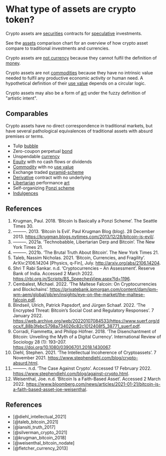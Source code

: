 # What type of assets are crypto token?
Crypto assets are [securities](../concepts/security.md) contracts for [speculative](../concepts/speculation.md) investments.

See the [assets](../concepts/assets.md) comparison chart for an overview of how crypto asset compare to traditional investments and currencies.

Crypto assets are [not currency](is-bitcoin-currency.md) because they cannot fulfil the definition of [money](../concepts/money.md).

Crypto assets are not [commodities](../concepts/commodity.md) because they have no intrinsic value needed to fulfil any productive economic activity or human need. A hypothetical definition of their [use value](../concepts/use-value.md) depends on a circular logic.

Crypto assets may also be a form of [art](../concepts/art.md) under the fuzzy definition of "artistic intent".

## Comparables

Crypto assets have no direct correspondence in traditional markets, but have several pathological equivalences of traditional assets with absurd premises or terms. 

* Tulip [bubble](../concepts/bubble.md)
* Zero-coupon perpetual [bond](bond.md)
* Unspendable [currency](currency.md)
* [Equity](security.md) with no cash flows or dividends
* [Commodity](commodity.md) with no [use value](../concepts/use-value.md)
* Exchange traded [pyramid-scheme](pyramid-scheme.md)
* [Derivative](derivative.md) contract with no underlying
* [Libertarian](ideologies/libertarianism.md) performance [art](art.md)
* Self-organizing [Ponzi scheme](ponzi-scheme.md)
* [Indulgences](https://en.wikipedia.org/wiki/Indulgence)

## References
1. Krugman, Paul. 2018. ‘Bitcoin Is Basically a Ponzi Scheme’. The Seattle Times 30.
1. ———. 2013. ‘Bitcoin Is Evil’. Paul Krugman Blog (blog). 28 December 2013. https://krugman.blogs.nytimes.com/2013/12/28/bitcoin-is-evil/.
1. ———. 2021a. ‘Technobabble, Libertarian Derp and Bitcoin’. The New York Times 21.
1. ———. 2021b. ‘The Brutal Truth About Bitcoin’. The New York Times 21.
1. Taleb, Nassim Nicholas. 2021. ‘Bitcoin, Currencies, and Fragility’. ArXiv:2106.14204 [Physics, q-Fin], July. http://arxiv.org/abs/2106.14204.
1. Shri T Rabi Sankar. n.d. ‘Cryptocurrencies – An Assessment’. Reserve Bank of India. Accessed 2 March 2022. https://rbi.org.in/Scripts/BS_SpeechesView.aspx?Id=1196.
1. Cembalest, Michael. 2022. ‘The Maltese Falcoin: On Cryptocurrencies and Blockchains’. https://privatebank.jpmorgan.com/content/dam/jpm-wm-aem/global/pb/en/insights/eye-on-the-market/the-maltese-falcoin.pdf.
1. Bindseil, Ulrich, Patrick Papsdorf, and Jürgen Schaaf. 2022. ‘The Encrypted Threat: Bitcoin’s Social Cost and Regulatory Responses’. 7 January 2022. https://web.archive.org/web/20220107084533/https://www.suerf.org/docx/f_88b3febc5798a734026c82c1012408f5_38771_suerf.pdf.
1. Corradi, Fiammetta, and Philipp Höfner. 2018. ‘The Disenchantment of Bitcoin: Unveiling the Myth of a Digital Currency’. International Review of Sociology 28 (1): 193–207. https://doi.org/10.1080/03906701.2018.1430067.
1. Diehl, Stephen. 2021. ‘The Intellectual Incoherence of Cryptoassets’. 7 November 2021. https://www.stephendiehl.com/blog/crypto-absurd.html.
1. ———. n.d. ‘The Case Against Crypto’. Accessed 17 February 2022. https://www.stephendiehl.com/blog/against-crypto.html.
1. Weisenthal, Joe. n.d. ‘Bitcoin Is a Faith-Based Asset’. Accessed 2 March 2022. https://www.bloomberg.com/news/articles/2021-01-21/bitcoin-is-a-faith-based-asset-joe-weisenthal.

## References
* [@diehl_intellectual_2021]
* [@taleb_bitcoin_2021]
* [@iansiti_truth_2017]
* [@silverman_crypto_2021]
* [@krugman_bitcoin_2018]
* [@weisenthal_bitcoin_nodate]
* [@fletcher_currency_2013]